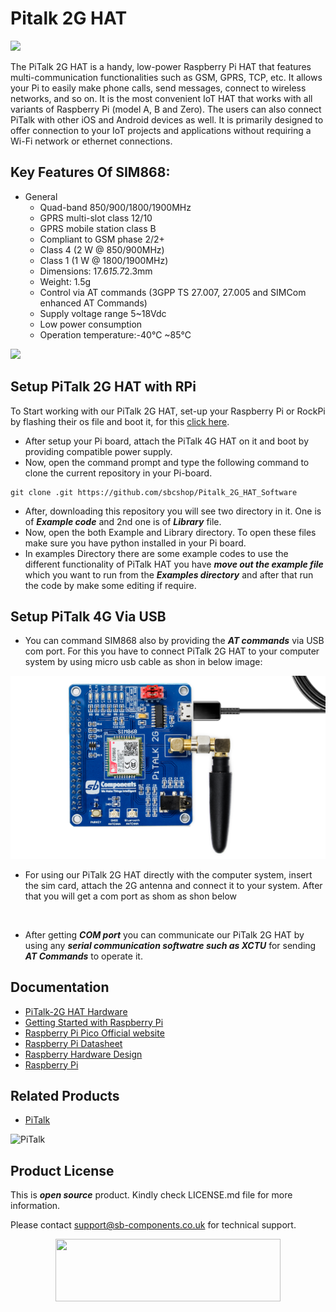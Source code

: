 # Pitalk 2G HAT 

<img src ="https://github.com/sbcshop/Pitalk_2G_HAT_Software/blob/main/images/Pitalk%202G%20front%20and%20back.png" />

The PiTalk 2G HAT is a handy, low-power Raspberry Pi HAT that features multi-communication functionalities such as GSM, GPRS, TCP, etc. It allows your Pi to easily make phone calls, send messages, connect to wireless networks, and so on. It is the most convenient IoT HAT that works with all variants of Raspberry Pi (model A, B and Zero). The users can also connect PiTalk with other iOS and Android devices as well. It is primarily designed to offer connection to your IoT projects and applications without requiring a Wi-Fi network or ethernet connections.

## Key Features Of SIM868:

* General
  * Quad-band 850/900/1800/1900MHz
  * GPRS multi-slot class 12/10
  * GPRS mobile station class B
  * Compliant to GSM phase 2/2+
  * Class 4 (2 W @ 850/900MHz)
  * Class 1 (1 W @ 1800/1900MHz)
  * Dimensions: 17.6*15.7*2.3mm
  * Weight: 1.5g
  * Control via AT commands (3GPP TS 27.007, 27.005 and SIMCom enhanced AT Commands)
  * Supply voltage range 5~18Vdc
  * Low power consumption
  * Operation temperature:-40℃ ~85℃




<img src ="https://github.com/sbcshop/Pitalk_2G_HAT_Software/blob/main/images/PiTalk.png" /> 

## Setup PiTalk 2G HAT with RPi 

To Start working with our PiTalk 2G HAT, set-up your Raspberry Pi or RockPi by flashing their os file and boot it, for this [click here](https://rockpi.eu/Rockpi4/downloads).

* After setup your Pi board, attach the PiTalk 4G HAT on it and boot by providing compatible power supply.
* Now, open the command prompt and type the following command to clone the current repository in your Pi-board.
```
git clone .git https://github.com/sbcshop/Pitalk_2G_HAT_Software
```

* After, downloading this repository you will see two directory in it. One is of ***Example code*** and 2nd one is of ***Library*** file.
* Now, open the both Example and Library directory. To open these files make sure you have python installed in your Pi board.
* In examples Directory there are some example codes to use the different functionality of PiTalk HAT you have ***move out the example file*** which you want to run from the ***Examples directory*** and after that run the code by make some editing if require.


## Setup PiTalk 4G  Via USB


* You can command SIM868 also by providing the ***AT commands***  via USB com port. For this you have to connect PiTalk 2G HAT to your computer system by using micro usb cable as shon in below image:

<img src ="https://github.com/sbcshop/Pitalk_2G_HAT_Software/blob/main/images/PITALK%202G%20USB.png" />

* For using our PiTalk 2G HAT directly with the computer system, insert the sim card, attach the 2G antenna and connect it to your system. After that you will get a com port as shom as shon below

<img src ="" />

* After getting ***COM port*** you can communicate our PiTalk 2G HAT by using any ***serial communication softwatre such as XCTU*** for sending ***AT Commands*** to operate it.




## Documentation

* [PiTalk-2G HAT Hardware](https://github.com/sbcshop/Pitalk_2G_HAT_Hardware)
* [Getting Started with Raspberry Pi](https://www.raspberrypi.com/documentation/computers/getting-started.html)
* [Raspberry Pi Pico Official website](https://www.raspberrypi.com/documentation/microcontrollers/)
* [Raspberry Pi Datasheet](https://www.raspberrypi.com/documentation/computers/compute-module.html)
* [Raspberry Hardware Design](https://www.raspberrypi.com/documentation/computers/compute-module.html)
* [Raspberry Pi](https://www.raspberrypi.com/documentation/microcontrollers/raspberry-pi-pico.html)

## Related Products

* [PiTalk](https://shop.sb-components.co.uk/products/pitalk-modular-smartphone-for-raspberry-pi?variant=12516562436179)

 ![PiTalk](https://cdn.shopify.com/s/files/1/1217/2104/products/PiTalk_-_Modular_SmartPhone_for_Raspberry_Pi_5.png?v=1528805795&width=400)
 
 

## Product License

This is ***open source*** product. Kindly check LICENSE.md file for more information.

Please contact support@sb-components.co.uk for technical support.
<p align="center">
  <img width="360" height="100" src="https://cdn.shopify.com/s/files/1/1217/2104/files/Logo_sb_component_3.png?v=1666086771&width=350">
</p>


